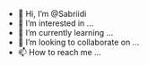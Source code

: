 - 👋 Hi, I’m @Sabriidi
- 👀 I’m interested in ...
- 🌱 I’m currently learning ...
- 💞️ I’m looking to collaborate on ...
- 📫 How to reach me ...

<!---
Sabriidi/Sabriidi is a ✨ special ✨ repository because its `README.md` (this file) appears on your GitHub profile.
You can click the Preview link to take a look at your changes.
--->

